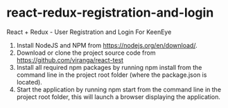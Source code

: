 # react-redux-registration-and-login

React + Redux - User Registration and Login For KeenEye

1) Install NodeJS and NPM from https://nodejs.org/en/download/.
2) Download or clone the project source code from https://github.com/viranga/react-test
3) Install all required npm packages by running npm install from the command line in the project root folder (where the package.json is located).
4) Start the application by running npm start from the command line in the project root folder, this will launch a browser displaying the application.
